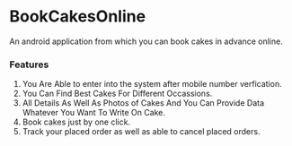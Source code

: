 # BookCakesOnline
An android application from which you can book cakes in advance online.

### Features

1. You Are Able to enter into the system after mobile number verfication.
2. You Can Find Best Cakes For Different Occassions.
3. All Details As Well As Photos of Cakes And You Can Provide Data Whatever You Want To Write On Cake.
4. Book cakes just by one click.
5. Track your placed order as well as able to cancel placed orders.


